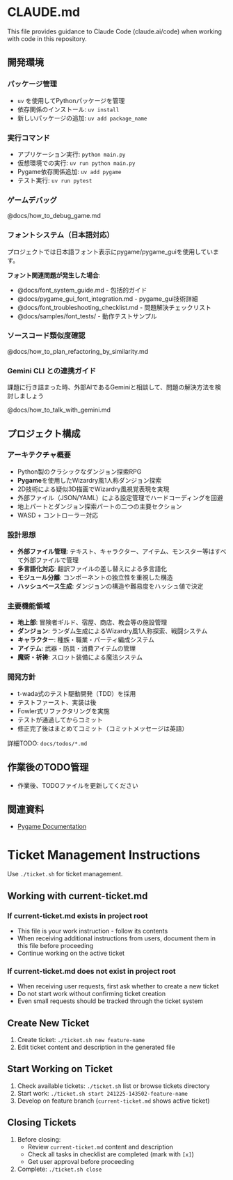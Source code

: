 # CLAUDE.md

This file provides guidance to Claude Code (claude.ai/code) when working with code in this repository.

## 開発環境

### パッケージ管理

- `uv` を使用してPythonパッケージを管理
- 依存関係のインストール: `uv install`
- 新しいパッケージの追加: `uv add package_name`

### 実行コマンド

- アプリケーション実行: `python main.py`
- 仮想環境での実行: `uv run python main.py`
- Pygame依存関係追加: `uv add pygame`
- テスト実行: `uv run pytest`

### ゲームデバッグ

@docs/how_to_debug_game.md

### フォントシステム（日本語対応）

プロジェクトでは日本語フォント表示にpygame/pygame_guiを使用しています。

**フォント関連問題が発生した場合**:

- @docs/font_system_guide.md - 包括的ガイド
- @docs/pygame_gui_font_integration.md - pygame_gui技術詳細  
- @docs/font_troubleshooting_checklist.md - 問題解決チェックリスト
- @docs/samples/font_tests/ - 動作テストサンプル

### ソースコード類似度確認

@docs/how_to_plan_refactoring_by_similarity.md

### Gemini CLI との連携ガイド

課題に行き詰まった時、外部AIであるGeminiと相談して、問題の解決方法を検討しましょう

@docs/how_to_talk_with_gemini.md

## プロジェクト構成

### アーキテクチャ概要

- Python製のクラシックなダンジョン探索RPG
- **Pygame**を使用したWizardry風1人称ダンジョン探索
- 2D技術による疑似3D描画でWizardry風視覚表現を実現
- 外部ファイル（JSON/YAML）による設定管理でハードコーディングを回避
- 地上パートとダンジョン探索パートの二つの主要セクション
- WASD + コントローラー対応

### 設計思想

- **外部ファイル管理**: テキスト、キャラクター、アイテム、モンスター等はすべて外部ファイルで管理
- **多言語化対応**: 翻訳ファイルの差し替えによる多言語化
- **モジュール分離**: コンポーネントの独立性を重視した構造
- **ハッシュベース生成**: ダンジョンの構造や難易度をハッシュ値で決定

### 主要機能領域

- **地上部**: 冒険者ギルド、宿屋、商店、教会等の施設管理
- **ダンジョン**: ランダム生成によるWizardry風1人称探索、戦闘システム
- **キャラクター**: 種族・職業・パーティ編成システム
- **アイテム**: 武器・防具・消費アイテムの管理
- **魔術・祈祷**: スロット装備による魔法システム

### 開発方針

- t-wada式のテスト駆動開発（TDD）を採用
- テストファースト、実装は後
- Fowler式リファクタリングを実施
- テストが通過してからコミット
- 修正完了後はまとめてコミット（コミットメッセージは英語）

詳細TODO: `docs/todos/*.md`

## 作業後のTODO管理

- 作業後、TODOファイルを更新してください

## 関連資料

- [Pygame Documentation](https://www.pygame.org/docs/)

# Ticket Management Instructions

Use `./ticket.sh` for ticket management.

## Working with current-ticket.md

### If current-ticket.md exists in project root
- This file is your work instruction - follow its contents
- When receiving additional instructions from users, document them in this file before proceeding
- Continue working on the active ticket

### If current-ticket.md does not exist in project root
- When receiving user requests, first ask whether to create a new ticket
- Do not start work without confirming ticket creation
- Even small requests should be tracked through the ticket system

## Create New Ticket

1. Create ticket: `./ticket.sh new feature-name`
2. Edit ticket content and description in the generated file

## Start Working on Ticket

1. Check available tickets: `./ticket.sh` list or browse tickets directory
2. Start work: `./ticket.sh start 241225-143502-feature-name`
3. Develop on feature branch (`current-ticket.md` shows active ticket)

## Closing Tickets

1. Before closing:
   - Review `current-ticket.md` content and description
   - Check all tasks in checklist are completed (mark with `[x]`)
   - Get user approval before proceeding
2. Complete: `./ticket.sh close`
